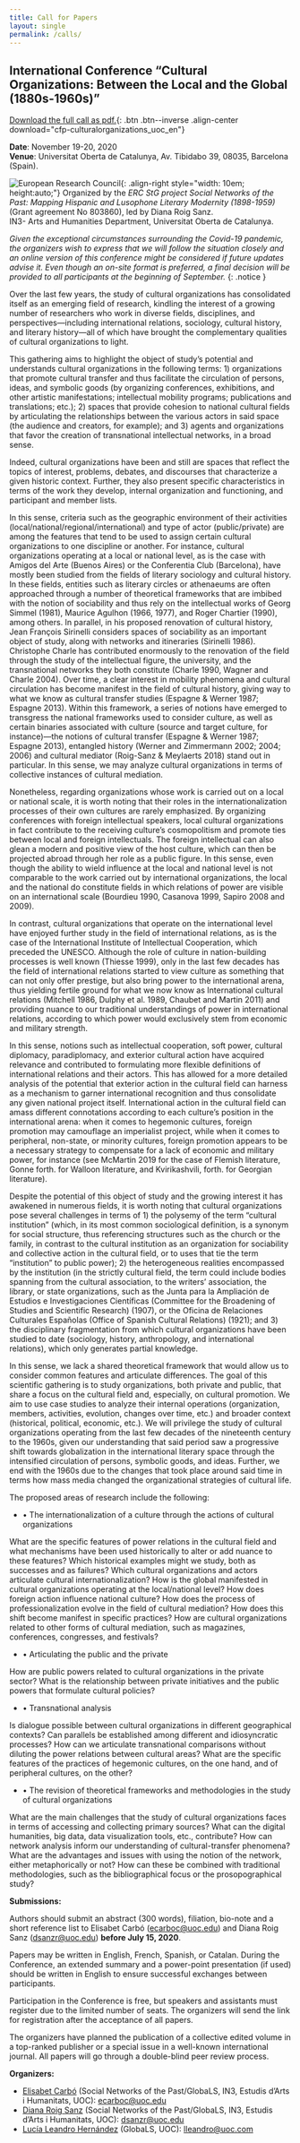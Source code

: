 ```yaml
---
title: Call for Papers
layout: single
permalink: /calls/
---
```


## International Conference “Cultural Organizations: Between the Local and the Global (1880s-1960s)”

[Download the full call as pdf.](/assets/docs/cfp_culturalorganizations_uoc_en.pdf){: .btn .btn--inverse .align-center download="cfp-culturalorganizations_uoc_en"}

**Date**: November 19-20, 2020  
**Venue**: Universitat Oberta de Catalunya, Av. Tibidabo 39, 08035, Barcelona (Spain).

![European Research Council](/assets/images/logo-eu-erc.png){: .align-right style="width: 10em; height:auto;"} Organized by the *ERC StG project Social Networks of the Past: Mapping Hispanic and Lusophone Literary Modernity (1898-1959)*   (Grant agreement No 803860), led by Diana Roig Sanz.  
IN3- Arts and Humanities Department, Universitat Oberta de Catalunya.

*Given the exceptional circumstances surrounding the Covid-19 pandemic, the organizers wish to express that we will follow the situation closely and an online version of this conference might be considered if future updates advise it. Even though an on-site format is preferred, a final decision will be provided to all participants at the beginning of September.*
{: .notice }

Over the last few years, the study of cultural organizations has consolidated itself as an emerging field of research, kindling the interest of a growing number of researchers who work in diverse fields, disciplines, and perspectives—including international relations, sociology, cultural history, and literary history—all of which have brought the complementary qualities of cultural organizations to light.

This gathering aims to highlight the object of study’s potential and understands cultural organizations in the following terms: 1) organizations that promote cultural transfer and thus facilitate the circulation of persons, ideas, and symbolic goods (by organizing conferences, exhibitions, and other artistic manifestations; intellectual mobility programs; publications and translations; etc.); 2) spaces that provide cohesion to national cultural fields by articulating the relationships between the various actors in said space (the audience and creators, for example); and 3) agents and organizations that favor the creation of transnational intellectual networks, in a broad sense.

Indeed, cultural organizations have been and still are spaces that reflect the topics of interest, problems, debates, and discourses that characterize a given historic context. Further, they also present specific characteristics in terms of the work they develop, internal organization and functioning, and participant and member lists.

In this sense, criteria such as the geographic environment of their activities (local/national/regional/international) and type of actor (public/private) are among the features that tend to be used to assign certain cultural organizations to one discipline or another. For instance, cultural organizations operating at a local or national level, as is the case with Amigos del Arte (Buenos Aires) or the Conferentia Club (Barcelona), have mostly been studied from the fields of literary sociology and cultural history. In these fields, entities such as literary circles or athenaeums are often approached through a number of theoretical frameworks that are imbibed with the notion of sociability and thus rely on the intellectual works of Georg Simmel (1981), Maurice Agulhon (1966, 1977), and Roger Chartier (1990), among others. In parallel, in his proposed renovation of cultural history, Jean François Sirinelli considers spaces of sociability as an important object of study, along with networks and itineraries (Sirinelli 1986). Christophe Charle has contributed enormously to the renovation of the field through the study of the intellectual figure, the university, and the transnational networks they both constitute (Charle 1990, Wagner and Charle 2004). Over time, a clear interest in mobility phenomena and cultural circulation has become manifest in the field of cultural history, giving way to what we know as cultural transfer studies (Espagne & Werner 1987; Espagne 2013). Within this framework, a series of notions have emerged to transgress the national frameworks used to consider culture, as well as certain binaries associated with culture (source and target culture, for instance)—the notions of cultural transfer (Espagne & Werner 1987; Espagne 2013), entangled history (Werner and Zimmermann 2002; 2004; 2006) and cultural mediator (Roig-Sanz & Meylaerts 2018) stand out in particular. In this sense, we may analyze cultural organizations in terms of collective instances of cultural mediation.

Nonetheless, regarding organizations whose work is carried out on a local or national scale, it is worth noting that their roles in the internationalization processes of their own cultures are rarely emphasized. By organizing conferences with foreign intellectual speakers, local cultural organizations in fact contribute to the receiving culture’s cosmopolitism and promote ties between local and foreign intellectuals. The foreign intellectual can also glean a modern and positive view of the host culture, which can then be projected abroad through her role as a public figure. In this sense, even though the ability to wield influence at the local and national level is not comparable to the work carried out by international organizations, the local and the national do constitute fields in which relations of power are visible on an international scale (Bourdieu 1990, Casanova 1999, Sapiro 2008 and 2009).

In contrast, cultural organizations that operate on the international level have enjoyed further study in the field of international relations, as is the case of the International Institute of Intellectual Cooperation, which preceded the UNESCO. Although the role of culture in nation-building processes is well known (Thiesse 1999), only in the last few decades has the field of international relations started to view culture as something that can not only offer prestige, but also bring power to the international arena, thus yielding fertile ground for what we now know as International cultural relations (Mitchell 1986, Dulphy et al. 1989, Chaubet and Martin 2011) and providing nuance to our traditional understandings of power in international relations, according to which power would exclusively stem from economic and military strength.

In this sense, notions such as intellectual cooperation, soft power, cultural diplomacy, paradiplomacy, and exterior cultural action have acquired relevance and contributed to formulating more flexible definitions of international relations and their actors. This has allowed for a more detailed analysis of the potential that exterior action in the cultural field can harness as a mechanism to garner international recognition and thus consolidate any given national project itself. International action in the cultural field can amass different connotations according to each culture’s position in the international arena: when it comes to hegemonic cultures, foreign promotion may camouflage an imperialist project, while when it comes to peripheral, non-state, or minority cultures, foreign promotion appears to be a necessary strategy to compensate for a lack of economic and military power, for instance (see McMartin 2019 for the case of Flemish literature, Gonne forth. for Walloon literature, and Kvirikashvili, forth. for Georgian literature).

Despite the potential of this object of study and the growing interest it has awakened in numerous fields, it is worth noting that cultural organizations pose several challenges in terms of 1) the polysemy of the term “cultural institution” (which, in its most common sociological definition, is a synonym for social structure, thus referencing structures such as the church or the family, in contrast to the cultural institution as an organization for sociability and collective action in the cultural field, or to uses that tie the term “institution” to public power); 2) the heterogeneous realities encompassed by the institution (in the strictly cultural field, the term could include bodies spanning from the cultural association, to the writers’ association, the library, or state organizations, such as the Junta para la Ampliación de Estudios e Investigaciones Científicas (Committee for the Broadening of Studies and Scientific Research) (1907), or the Oficina de Relaciones Culturales Españolas (Office of Spanish Cultural Relations) (1921); and 3) the disciplinary fragmentation from which cultural organizations have been studied to date (sociology, history, anthropology, and international relations), which only generates partial knowledge.

In this sense, we lack a shared theoretical framework that would allow us to consider common features and articulate differences. The goal of this scientific gathering is to study organizations, both private and public, that share a focus on the cultural field and, especially, on cultural promotion. We aim to use case studies to analyze their internal operations (organization, members, activities, evolution, changes over time, etc.) and broader context (historical, political, economic, etc.). We will privilege the study of cultural organizations operating from the last few decades of the nineteenth century to the 1960s, given our understanding that said period saw a progressive shift towards globalization in the international literary space through the intensified circulation of persons, symbolic goods, and ideas. Further, we end with the 1960s due to the changes that took place around said time in terms how mass media changed the organizational strategies of cultural life.

The proposed areas of research include the following:

- •	The internationalization of a culture through the actions of cultural organizations

What are the specific features of power relations in the cultural field and what mechanisms have been used historically to alter or add nuance to these features? Which historical examples might we study, both as successes and as failures? Which cultural organizations and actors articulate cultural internationalization? How is the global manifested in cultural organizations operating at the local/national level? How does foreign action influence national culture? How does the process of professionalization evolve in the field of cultural mediation? How does this shift become manifest in specific practices? How are cultural organizations related to other forms of cultural mediation, such as magazines, conferences, congresses, and festivals?

- •	Articulating the public and the private

How are public powers related to cultural organizations in the private sector? What is the relationship between private initiatives and the public powers that formulate cultural policies?

- •	Transnational analysis

Is dialogue possible between cultural organizations in different geographical contexts? Can parallels be established among different and idiosyncratic processes? How can we articulate transnational comparisons without diluting the power relations between cultural areas? What are the specific features of the practices of hegemonic cultures, on the one hand, and of peripheral cultures, on the other?
- •	The revision of theoretical frameworks and methodologies in the study of cultural organizations

What are the main challenges that the study of cultural organizations faces in terms of accessing and collecting primary sources? What can the digital humanities, big data, data visualization tools, etc., contribute? How can network analysis inform our understanding of cultural-transfer phenomena? What are the advantages and issues with using the notion of the network, either metaphorically or not? How can these be combined with traditional methodologies, such as the bibliographical focus or the prosopographical study?

**Submissions:**

Authors should submit an abstract (300 words), filiation, bio-note and a short reference list to Elisabet Carbó (ecarboc@uoc.edu) and Diana Roig Sanz (dsanzr@uoc.edu) **before July 15, 2020**.

Papers may be written in English, French, Spanish, or Catalan. During the Conference, an extended summary and a power-point presentation (if used) should be written in English to ensure successful exchanges between participants.

Participation in the Conference is free, but speakers and assistants must register due to the limited number of seats. The organizers will send the link for registration after the acceptance of all papers.

The organizers have planned the publication of a collective edited volume in a top-ranked publisher or a special issue in a well-known international journal. All papers will go through a double-blind peer review process.

**Organizers:**

- [Elisabet Carbó](/team/phd/elisabet-carbo/) (Social Networks of the Past/GlobaLS, IN3, Estudis d’Arts i Humanitats, UOC): ecarboc@uoc.edu  
- [Diana Roig Sanz](/team/researchers/diana-roig/) (Social Networks of the Past/GlobaLS, IN3, Estudis d’Arts i Humanitats, UOC): dsanzr@uoc.edu  
- [Lucía Leandro Hernández](/team/assistants/lucia-leandro/) (GlobaLS, UOC): lleandro@uoc.com  
